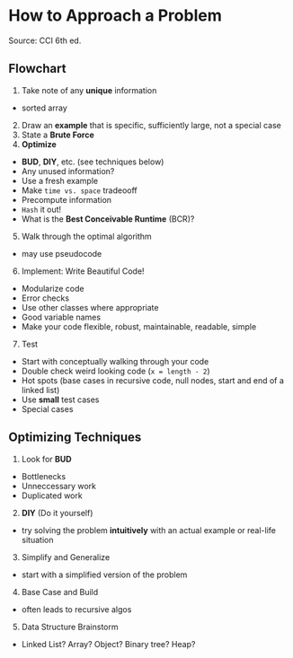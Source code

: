# How to Approach a Problem

Source: CCI 6th ed.

## Flowchart

1. Take note of any **unique** information
- sorted array
2. Draw an **example** that is specific, sufficiently large, not a special case
3. State a **Brute Force**
4. **Optimize**
- **BUD**, **DIY**, etc. (see techniques below)
- Any unused information?
- Use a fresh example
- Make `time vs. space` tradeooff
- Precompute information
- `Hash` it out!
- What is the **Best Conceivable Runtime** (BCR)?
5. Walk through the optimal algorithm
- may use pseudocode
6. Implement: Write Beautiful Code!
- Modularize code
- Error checks
- Use other classes where appropriate
- Good variable names
- Make your code flexible, robust, maintainable, readable, simple
7. Test
- Start with conceptually walking through your code
- Double check weird looking code (`x = length - 2`)
- Hot spots (base cases in recursive code, null nodes, start and end of a linked list)
- Use **small** test cases
- Special cases

## Optimizing Techniques

1. Look for **BUD**
- Bottlenecks
- Unneccessary work
- Duplicated work

2. **DIY** (Do it yourself)
- try solving the problem **intuitively** with an actual example or real-life situation

3. Simplify and Generalize
- start with a simplified version of the problem

4. Base Case and Build
- often leads to recursive algos

5. Data Structure Brainstorm
- Linked List? Array? Object? Binary tree? Heap?
